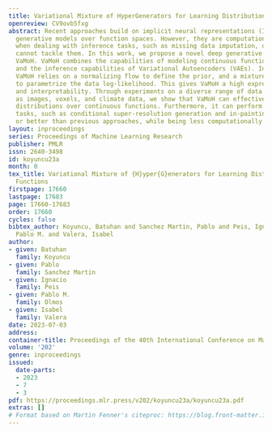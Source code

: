 ```yaml
---
title: Variational Mixture of HyperGenerators for Learning Distributions over Functions
openreview: CV9ovb5fxg
abstract: Recent approaches build on implicit neural representations (INRs) to propose
  generative models over function spaces. However, they are computationally costly
  when dealing with inference tasks, such as missing data imputation, or directly
  cannot tackle them. In this work, we propose a novel deep generative model, named
  VaMoH. VaMoH combines the capabilities of modeling continuous functions using INRs
  and the inference capabilities of Variational Autoencoders (VAEs). In addition,
  VaMoH relies on a normalizing flow to define the prior, and a mixture of hypernetworks
  to parametrize the data log-likelihood. This gives VaMoH a high expressive capability
  and interpretability. Through experiments on a diverse range of data types, such
  as images, voxels, and climate data, we show that VaMoH can effectively learn rich
  distributions over continuous functions. Furthermore, it can perform inference-related
  tasks, such as conditional super-resolution generation and in-painting, as well
  or better than previous approaches, while being less computationally demanding.
layout: inproceedings
series: Proceedings of Machine Learning Research
publisher: PMLR
issn: 2640-3498
id: koyuncu23a
month: 0
tex_title: Variational Mixture of {H}yper{G}enerators for Learning Distributions over
  Functions
firstpage: 17660
lastpage: 17683
page: 17660-17683
order: 17660
cycles: false
bibtex_author: Koyuncu, Batuhan and Sanchez Martin, Pablo and Peis, Ignacio and Olmos,
  Pablo M. and Valera, Isabel
author:
- given: Batuhan
  family: Koyuncu
- given: Pablo
  family: Sanchez Martin
- given: Ignacio
  family: Peis
- given: Pablo M.
  family: Olmos
- given: Isabel
  family: Valera
date: 2023-07-03
address: 
container-title: Proceedings of the 40th International Conference on Machine Learning
volume: '202'
genre: inproceedings
issued:
  date-parts:
  - 2023
  - 7
  - 3
pdf: https://proceedings.mlr.press/v202/koyuncu23a/koyuncu23a.pdf
extras: []
# Format based on Martin Fenner's citeproc: https://blog.front-matter.io/posts/citeproc-yaml-for-bibliographies/
---
```


